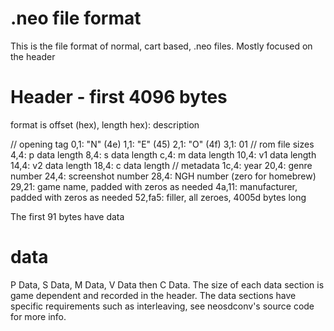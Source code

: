 # .neo file format

This is the file format of normal, cart based, .neo files. Mostly focused on the header

# Header - first 4096 bytes

format is
offset (hex), length hex): description

// opening tag
0,1: "N" (4e)
1,1: "E" (45)
2,1: "O" (4f)
3,1: 01
// rom file sizes
4,4: p data length
8,4: s data length
c,4: m data length
10,4: v1 data length
14,4: v2 data length
18,4: c data length
// metadata
1c,4: year
20,4: genre number
24,4: screenshot number
28,4: NGH number (zero for homebrew)
29,21: game name, padded with zeros as needed
4a,11: manufacturer, padded with zeros as needed
52,fa5: filler, all zeroes, 4005d bytes long

The first 91 bytes have data

# data

P Data, S Data, M Data, V Data then C Data. The size of each data section is game dependent and recorded in the header. The data sections have specific requirements such as interleaving, see neosdconv's source code for more info.



